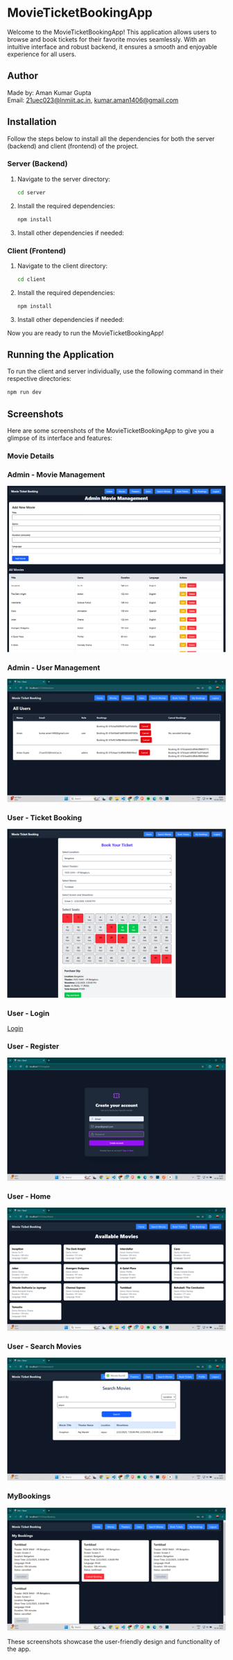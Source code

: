 # MovieTicketBookingApp
Welcome to the MovieTicketBookingApp! This application allows users to browse and book tickets for their favorite movies seamlessly. With an intuitive interface and robust backend, it ensures a smooth and enjoyable experience for all users.

## Author
Made by: Aman Kumar Gupta  
Email: 21uec023@lnmiit.ac.in, kumar.aman1406@gmail.com

## Installation
Follow the steps below to install all the dependencies for both the server (backend) and client (frontend) of the project.

### Server (Backend)
1. Navigate to the server directory:
    ```bash
    cd server
    ```
2. Install the required dependencies:
    ```bash
    npm install
3. Install other dependencies if needed:

### Client (Frontend)
1. Navigate to the client directory:
    ```bash
    cd client
    ```
2. Install the required dependencies:
    ```bash
    npm install
3. Install other dependencies if needed:

Now you are ready to run the MovieTicketBookingApp!

## Running the Application
To run the client and server individually, use the following command in their respective directories:
```bash
npm run dev
```

## Screenshots
Here are some screenshots of the MovieTicketBookingApp to give you a glimpse of its interface and features:

### Movie Details
### Admin - Movie Management
![Movie Add, Edit, Delete](movieMang.png)

### Admin - User Management
![User, Edit Bookings](userMang.png)

### User - Ticket Booking
![Ticket Booking](ticketBook.png)

### User - Login
[Login](login1.png)

### User - Register
![Register User](register.png)

### User - Home
![Home](home.png)

### User - Search Movies
![Search Movies](searchMovie.png)

### MyBookings
![My Bookings](mybooking.png)

These screenshots showcase the user-friendly design and functionality of the app.
